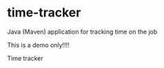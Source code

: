 # time-tracker
Java (Maven) application for tracking time on the job

This is a demo only!!!!

Time tracker
